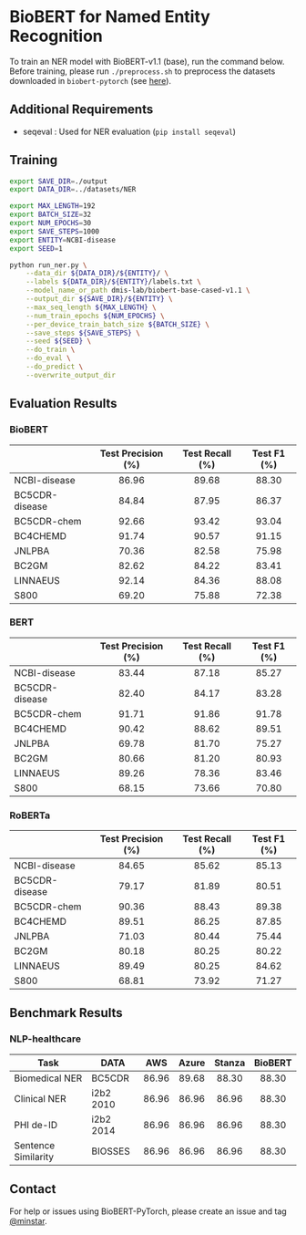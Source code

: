 # BioBERT for Named Entity Recognition

To train an NER model with BioBERT-v1.1 (base), run the command below.
Before training, please run `./preprocess.sh` to preprocess the datasets downloaded in `biobert-pytorch` (see [here](https://github.com/jhyuklee/biobert-pytorch)).

## Additional Requirements
- seqeval : Used for NER evaluation (`pip install seqeval`)

## Training
```bash
export SAVE_DIR=./output
export DATA_DIR=../datasets/NER

export MAX_LENGTH=192
export BATCH_SIZE=32
export NUM_EPOCHS=30
export SAVE_STEPS=1000
export ENTITY=NCBI-disease
export SEED=1

python run_ner.py \
    --data_dir ${DATA_DIR}/${ENTITY}/ \
    --labels ${DATA_DIR}/${ENTITY}/labels.txt \
    --model_name_or_path dmis-lab/biobert-base-cased-v1.1 \
    --output_dir ${SAVE_DIR}/${ENTITY} \
    --max_seq_length ${MAX_LENGTH} \
    --num_train_epochs ${NUM_EPOCHS} \
    --per_device_train_batch_size ${BATCH_SIZE} \
    --save_steps ${SAVE_STEPS} \
    --seed ${SEED} \
    --do_train \
    --do_eval \
    --do_predict \
    --overwrite_output_dir
```

## Evaluation Results

### BioBERT

|                |    Test Precision (%)   |    Test Recall (%)   |    Test F1 (%)   |
|----------------|:-----------------------:|:--------------------:|:----------------:|
| NCBI-disease   |          86.96          |         89.68        |       88.30      |
| BC5CDR-disease |          84.84          |         87.95        |       86.37      |
| BC5CDR-chem    |          92.66          |         93.42        |       93.04      |
| BC4CHEMD       |          91.74          |         90.57        |       91.15      |
| JNLPBA         |          70.36          |         82.58        |       75.98      |
| BC2GM          |          82.62          |         84.22        |       83.41      |
| LINNAEUS       |          92.14          |         84.36        |       88.08      |
| S800           |          69.20          |         75.88        |       72.38      |

### BERT

|                |    Test Precision (%)   |    Test Recall (%)   |    Test F1 (%)   |
|----------------|:-----------------------:|:--------------------:|:----------------:|
| NCBI-disease   |          83.44          |         87.18        |       85.27      |
| BC5CDR-disease |          82.40          |         84.17        |       83.28      |
| BC5CDR-chem    |          91.71          |         91.86        |       91.78      |
| BC4CHEMD       |          90.42          |         88.62        |       89.51      |
| JNLPBA         |          69.78          |         81.70        |       75.27      |
| BC2GM          |          80.66          |         81.20        |       80.93      |
| LINNAEUS       |          89.26          |         78.36        |       83.46      |
| S800           |          68.15          |         73.66        |       70.80      |

### RoBERTa

|                |    Test Precision (%)   |    Test Recall (%)   |    Test F1 (%)   |
|----------------|:-----------------------:|:--------------------:|:----------------:|
| NCBI-disease   |          84.65          |         85.62        |       85.13      |
| BC5CDR-disease |          79.17          |         81.89        |       80.51      |
| BC5CDR-chem    |          90.36          |         88.43        |       89.38      |
| BC4CHEMD       |          89.51          |         86.25        |       87.85      |
| JNLPBA         |          71.03          |         80.44        |       75.44      |
| BC2GM          |          80.18          |         80.25        |       80.22      |
| LINNAEUS       |          89.49          |         80.25        |       84.62      |
| S800           |          68.81          |         73.92        |       71.27      |


## Benchmark Results

### NLP-healthcare

|         Task        |      DATA      |          AWS            |         Azure        |      Stanza      |      BioBERT     |
|---------------------|----------------|:-----------------------:|:--------------------:|:----------------:|:----------------:|
| Biomedical NER      | BC5CDR         |          86.96          |         89.68        |       88.30      |       88.30      |
| Clinical NER        | i2b2 2010      |          86.96          |         86.96        |       86.96      |       88.30      |
| PHI de-ID           | i2b2 2014      |          86.96          |         86.96        |       86.96      |       88.30      |
| Sentence Similarity | BIOSSES        |          86.96          |         86.96        |       86.96      |       88.30      |

## Contact
For help or issues using BioBERT-PyTorch, please create an issue and tag [@minstar](https://github.com/minstar).
